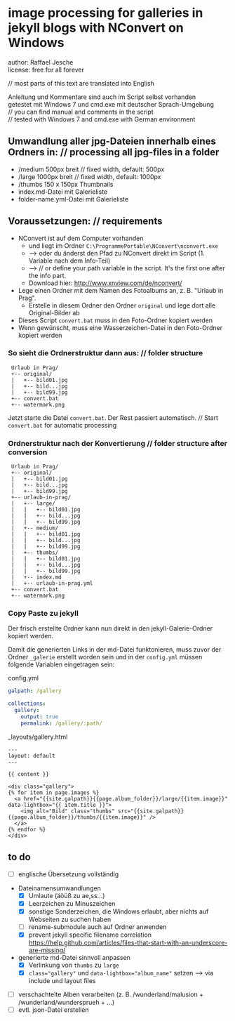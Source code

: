 # image processing for galleries in jekyll blogs with NConvert on Windows

author: Raffael Jesche  
license: free for all forever

// most parts of this text are translated into English

Anleitung und Kommentare sind auch im Script selbst vorhanden  
getestet mit Windows 7 und cmd.exe mit deutscher Sprach-Umgebung  
// you can find manual and comments in the script  
// tested with Windows 7 and cmd.exe with German environment

## Umwandlung aller jpg-Dateien innerhalb eines Ordners in: // processing all jpg-files in a folder
 - /medium  500px breit // fixed width, default: 500px
 - /large   1000px breit // fixed width, default: 1000px
 - /thumbs  150 x 150px Thumbnails
 - index.md-Datei mit Galerieliste
 - folder-name.yml-Datei mit Galerieliste

## Voraussetzungen: // requirements
 - NConvert ist auf dem Computer vorhanden
   - und liegt im Ordner `C:\ProgrammePortable\NConvert\nconvert.exe`
   - --> oder du änderst den Pfad zu NConvert direkt im Script (1. Variable nach dem Info-Teil)
   - --> // or define your path variable in the script. It's the first one after the info part.
   - Download hier: http://www.xnview.com/de/nconvert/
 - Lege einen Ordner mit dem Namen des Fotoalbums an, z. B. "Urlaub in Prag".
   - Erstelle in diesem Ordner den Ordner `original` und lege dort alle Original-Bilder ab
 - Dieses Script `convert.bat` muss in den Foto-Ordner kopiert werden
 - Wenn gewünscht, muss eine Wasserzeichen-Datei in den Foto-Ordner kopiert werden

### So sieht die Ordnerstruktur dann aus: // folder structure

```
 Urlaub in Prag/
 +-- original/
 |   +-- bild01.jpg
 |   +-- bild...jpg
 |   +-- bild99.jpg
 +-- convert.bat
 +-- watermark.png
```

Jetzt starte die Datei `convert.bat`. Der Rest passiert automatisch.
// Start `convert.bat` for automatic processing

### Ordnerstruktur nach der Konvertierung // folder structure after conversion

```
 Urlaub in Prag/
 +-- original/
 |   +-- bild01.jpg
 |   +-- bild...jpg
 |   +-- bild99.jpg
 +-- urlaub-in-prag/
 |   +-- large/
 |   |   +-- bild01.jpg
 |   |   +-- bild...jpg
 |   |   +-- bild99.jpg
 |   +-- medium/
 |   |   +-- bild01.jpg
 |   |   +-- bild...jpg
 |   |   +-- bild99.jpg
 |   +-- thumbs/
 |   |   +-- bild01.jpg
 |   |   +-- bild...jpg
 |   |   +-- bild99.jpg
 |   +-- index.md
 |   +-- urlaub-in-prag.yml
 +-- convert.bat
 +-- watermark.png
```

### Copy Paste zu jekyll

Der frisch erstellte Ordner kann nun direkt in den jekyll-Galerie-Ordner kopiert werden.

Damit die generierten Links in der md-Datei funktonieren, muss zuvor der Ordner `_galerie` erstellt worden sein und in der `config.yml` müssen folgende Variablen eingetragen sein:

config.yml

```yaml
galpath: /gallery

collections:
  gallery:
    output: true
    permalink: /gallery/:path/
```

_layouts/gallery.html

```
---
layout: default
---

{{ content }}

<div class="gallery">
{% for item in page.images %}
  <a href="{{site.galpath}}{{page.album_folder}}/large/{{item.image}}" data-lightbox="{{ item.title }}">
    <img alt="Bild" class="thumbs" src="{{site.galpath}}{{page.album_folder}}/thumbs/{{item.image}}" />
  </a>
{% endfor %}
</div>

```


## to do

- [ ] englische Übersetzung vollständig
- Dateinamensumwandlungen
  - [x] Umlaute (äöüß zu ae,ss...)
  - [x] Leerzeichen zu Minuszeichen
  - [x] sonstige Sonderzeichen, die Windows erlaubt, aber nichts auf Webseiten zu suchen haben
  - [ ] rename-submodule auch auf Ordner anwenden
  - [x] prevent jekyll specific filename correlation https://help.github.com/articles/files-that-start-with-an-underscore-are-missing/
- generierte md-Datei sinnvoll anpassen
  - [x] Verlinkung von `thumbs` zu `large`
  - [x] `class="gallery"` und `data-lightbox="album_name"` setzen --> via include und layout files
- [ ] verschachtelte Alben verarbeiten (z. B. /wunderland/malusion + /wunderland/wundersprueh + ...)
- [ ] evtl. json-Datei erstellen